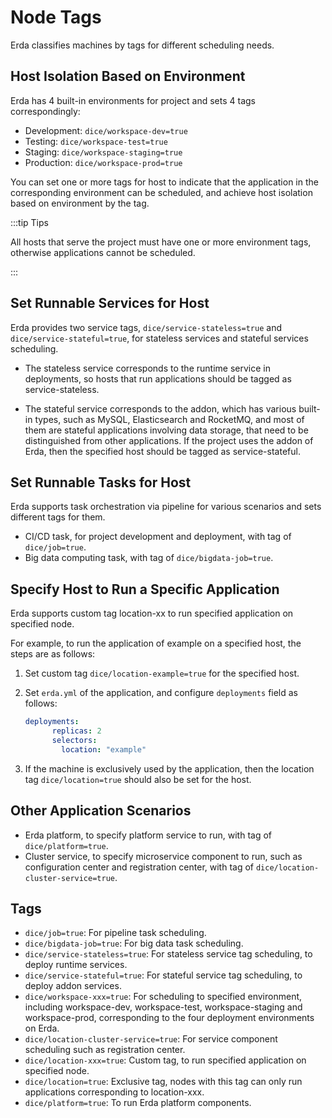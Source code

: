 # Node Tags

Erda classifies machines by tags for different scheduling needs.

## Host Isolation Based on Environment

Erda has 4 built-in environments for project and sets 4 tags correspondingly:

- Development: `dice/workspace-dev=true`
- Testing: `dice/workspace-test=true`
- Staging: `dice/workspace-staging=true`
- Production: `dice/workspace-prod=true`

You can set one or more tags for host to indicate that the application in the corresponding environment can be scheduled, and achieve host isolation based on environment by the tag.

:::tip Tips

All hosts that serve the project must have one or more environment tags, otherwise applications cannot be scheduled.

:::

## Set Runnable Services for Host

Erda provides two service tags, `dice/service-stateless=true` and `dice/service-stateful=true`, for stateless services and stateful services scheduling.

* The stateless service corresponds to the runtime service in deployments, so hosts that run applications should be tagged as service-stateless.

* The stateful service corresponds to the addon, which has various built-in types, such as MySQL, Elasticsearch and RocketMQ, and most of them are stateful applications involving data storage, that need to be distinguished from other applications. If the project uses the addon of Erda, then the specified host should be tagged as service-stateful.

## Set Runnable Tasks for Host

Erda supports task orchestration via pipeline for various scenarios and sets different tags for them.

- CI/CD task, for project development and deployment, with tag of `dice/job=true`.
- Big data computing task, with tag of `dice/bigdata-job=true`.

## Specify Host to Run a Specific Application

Erda supports custom tag location-xx to run specified application on specified node.

For example, to run the application of example on a specified host, the steps are as follows:

1. Set custom tag `dice/location-example=true` for the specified host.

2. Set `erda.yml` of the application, and configure `deployments` field as follows:

   ```yaml
   deployments:
         replicas: 2
         selectors:
           location: "example"
   ```

3. If the machine is exclusively used by the application, then the location tag `dice/location=true` should also be set for the host.

## Other Application Scenarios

- Erda platform, to specify platform service to run, with tag of `dice/platform=true`.
- Cluster service, to specify microservice component to run, such as configuration center and registration center, with tag of `dice/location-cluster-service=true`.

## Tags

- `dice/job=true`: For pipeline task scheduling.
- `dice/bigdata-job=true`: For big data task scheduling.
- `dice/service-stateless=true`: For stateless service tag scheduling, to deploy runtime services.
- `dice/service-stateful=true`: For stateful service tag scheduling, to deploy addon services.
- `dice/workspace-xxx=true`: For scheduling to specified environment, including workspace-dev, workspace-test, workspace-staging and workspace-prod, corresponding to the four deployment environments on Erda.
- `dice/location-cluster-service=true`: For service component scheduling such as registration center.
- `dice/location-xxx=true`: Custom tag, to run specified application on specified node.
- `dice/location=true`: Exclusive tag, nodes with this tag can only run applications corresponding to location-xxx.
- `dice/platform=true`: To run Erda platform components.

